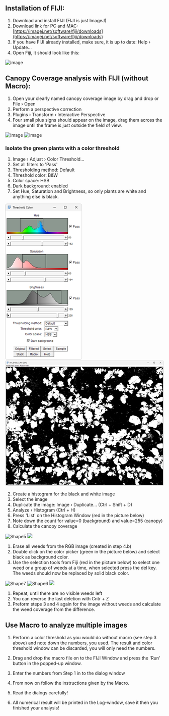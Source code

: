 ## Installation of FIJI:

1. Download and install FIJI (FIJI is just ImageJ)
1. Download link for PC and MAC: [https://imagej.net/software/fiji/downloads](https://imagej.net/software/fiji/downloads)
2. If you have FIJI already installed, make sure, it is up to date: Help › Update...
2. Open Fiji, it should look like this:

![image](https://github.com/CropCoder/Canopy_Coverage/assets/152723862/cfd512ca-abe2-4e6a-819e-c83b57db7b2d)


## Canopy Coverage analysis with FIJI (without Macro):

1. Open your clearly named canopy coverage image by drag and drop or File › Open
2. Perform a perspective correction
  1. Plugins › Transform › Interactive Perspective
  2. Four small plus signs should appear on the image, drag them across the image until the frame is just outside the field of view.

![image](https://github.com/CropCoder/Canopy_Coverage/assets/152723862/0365fc71-70ab-4fc7-b927-5828bd4291b8)
![image](https://github.com/CropCoder/Canopy_Coverage/assets/152723862/5e7f81c7-ceaf-44e7-bc91-8e1fdd953a54)



### Isolate the green plants with a color threshold
1. Image › Adjust › Color Threshold...
2. Set all filters to 'Pass'
2. Thresholding method: Default
2. Threshold color: B&W
2. Color space: HSB
2. Dark background: enabled
1. Set Hue, Saturation and Brightness, so only plants are white and anything else is black.

![alt text](image.png) ![alt text](image-1.png)


2. Create a histogram for the black and white image
  1. Select the image
  2. Duplicate the image: Image › Duplicate... (Ctrl + Shift + D)
  3. Analyze › Histogram (Ctrl + H)
  4. Press 'List' on the Histogram Window (red in the picture below)
  5. Note down the count for value=0 (background) and value=255 (canopy)
  6. Calculate the canopy coverage

![Shape5](RackMultipart20240204-1-konh4a_html_174c376834ecadff.gif) ![](RackMultipart20240204-1-konh4a_html_1296ceb0d7a1b8e.png)

1. Erase all weeds from the RGB image (created in step 4.b)
  1. Double click on the color picker (green in the picture below) and select black as background color.
  2. Use the selection tools from Fiji (red in the picture below) to select one weed or a group of weeds at a time, when selected press the del key. The weeds should now be replaced by solid black color.

![Shape7](RackMultipart20240204-1-konh4a_html_9761daa9e00074e0.gif) ![Shape6](RackMultipart20240204-1-konh4a_html_9835a6678d6335b2.gif) ![](RackMultipart20240204-1-konh4a_html_c8b5da963571cbe7.png)

  1. Repeat, until there are no visible weeds left
  2. You can reverse the last deletion with Cntr + Z
1. Preform steps 3 and 4 again for the image without weeds and calculate the weed coverage from the difference.


## Use Macro to analyze multiple images

1. Perform a color threshold as you would do without macro (see step 3 above) and note down the numbers, you used. The result and color threshold window can be discarded, you will only need the numbers.
2. Drag and drop the macro file on to the FIJI Window and press the 'Run' button in the popped-up window.
3. Enter the numbers from Step 1 in to the dialog window




4. From now on follow the instructions given by the Macro.
  1. Read the dialogs carefully!
  2. All numerical result will be printed in the Log-window, save it then you finished your analysis!


